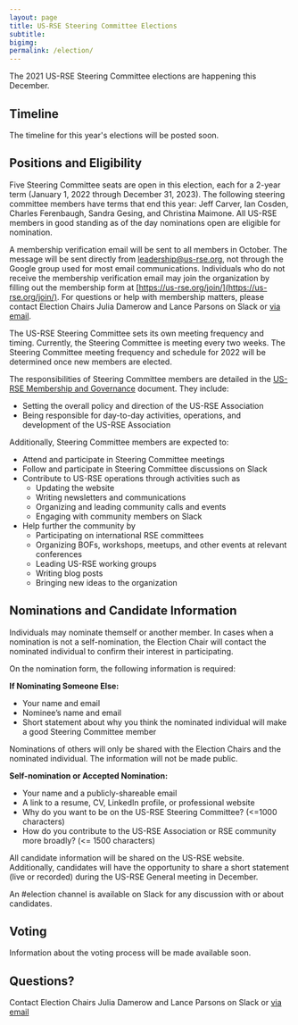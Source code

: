 ```yaml
---
layout: page
title: US-RSE Steering Committee Elections
subtitle:
bigimg:
permalink: /election/
---
```


The 2021 US-RSE Steering Committee elections are happening this December.

## Timeline

The timeline for this year's elections will be posted soon.


## Positions and Eligibility
Five Steering Committee seats are open in this election, each for a 2-year term (January 1, 2022 through December 31, 2023). The following steering committee members have terms that end this year: Jeff Carver, Ian Cosden, Charles Ferenbaugh, Sandra Gesing, and Christina Maimone. All US-RSE members in good standing as of the day nominations open are eligible for nomination.  

A membership verification email will be sent to all members in October. The message will be sent directly from leadership@us-rse.org, not through the Google group used for most email communications.   Individuals who do not receive the membership verification email may join the organization by filling out the membership form at [https://us-rse.org/join/](https://us-rse.org/join/).  For questions or help with membership matters, please contact Election Chairs Julia Damerow and Lance Parsons on Slack or [via email](mailto:jdamerow@asu.edu,lparsons@princeton.edu).

The US-RSE Steering Committee sets its own meeting frequency and timing.  Currently, the Steering Committee is meeting every two weeks.  The Steering Committee meeting frequency and schedule for 2022 will be determined once new members are elected.  

The responsibilities of Steering Committee members are detailed in the [US-RSE Membership and Governance](https://github.com/USRSE/documents/blob/master/governance.md) document. They include:

* Setting the overall policy and direction of the US-RSE Association
* Being responsible for day-to-day activities, operations, and development of the US-RSE Association

Additionally, Steering Committee members are expected to:

* Attend and participate in Steering Committee meetings
* Follow and participate in Steering Committee discussions on Slack
* Contribute to US-RSE operations through activities such as
  * Updating the website
  * Writing newsletters and communications
  * Organizing and leading community calls and events
  * Engaging with community members on Slack
* Help further the community by
  * Participating on international RSE committees
  * Organizing BOFs, workshops, meetups, and other events at relevant conferences
  * Leading US-RSE working groups
  * Writing blog posts
  * Bringing new ideas to the organization

## Nominations and Candidate Information

Individuals may nominate themself or another member.  In cases when a nomination is not a self-nomination, the Election Chair will contact the nominated individual to confirm their interest in participating.

On the nomination form, the following information is required:

**If Nominating Someone Else:**

* Your name and email
* Nominee’s name and email
* Short statement about why you think the nominated individual will make a good Steering Committee member

Nominations of others will only be shared with the Election Chairs and the nominated individual.  The information will not be made public.

**Self-nomination or Accepted Nomination:**

* Your name and a publicly-shareable email
* A link to a resume, CV, LinkedIn profile, or professional website
* Why do you want to be on the US-RSE Steering Committee? (<=1000 characters)
* How do you contribute to the US-RSE Association or RSE community more broadly? (<= 1500 characters)

All candidate information will be shared on the US-RSE website.  Additionally, candidates will have the opportunity to share a short statement (live or recorded) during the US-RSE General meeting in December.  

An #election channel is available on Slack for any discussion with or about candidates.


## Voting

Information about the voting process will be made available soon.

<!--
Elections will be run through https://electionbuddy.com.  US-RSE members' email addresses will be shared with this site for the sole purpose of voting.  Each US-RSE member as of the day before the voting period opens, December 12, 2020, gets one ballot with the voting rule of [single transferable vote (STV)](https://electionbuddy.com/features/voting-systems/stv-voting).  This voting rule asks each voter to rank the candidates, and seats are allocated across candidates using this ranking information.  

The results of the election are valid regardless of the turnout rate for the election.
-->

## Questions?

Contact Election Chairs Julia Damerow and Lance Parsons on Slack or [via email](mailto:jdamerow@asu.edu,lparsons@princeton.edu)
